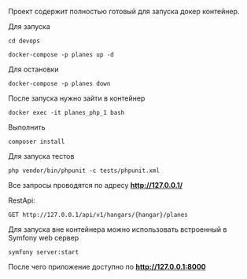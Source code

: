 Проект содержит полностью готовый для запуска докер контейнер.

Для запуска
```shell script
cd devops
````

```shell script
docker-compose -p planes up -d
````

Для остановки
```shell script
docker-compose -p planes down
````

После запуска нужно зайти в контейнер
```shell script
docker exec -it planes_php_1 bash
```

Выполнить
```shell script
composer install
```

Для запуска тестов
```
php vendor/bin/phpunit -c tests/phpunit.xml
```

Все запросы проводятся по адресу  **http://127.0.0.1/**

RestApi:

```
GET http://127.0.0.1/api/v1/hangars/{hangar}/planes
```

Для запуска вне контейнера можно использовать встроенный в Symfony web сервер
```
symfony server:start
```
После чего приложение доступно по **http://127.0.0.1:8000**
